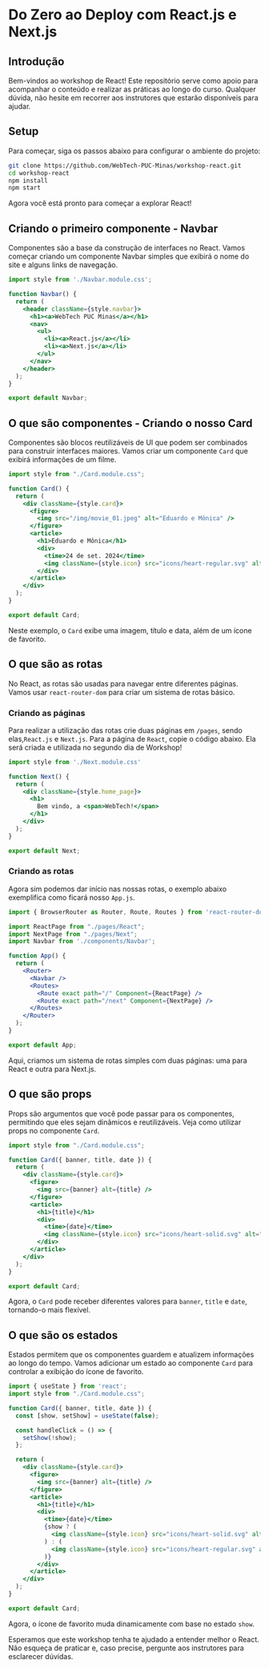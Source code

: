 # Do Zero ao Deploy com React.js e Next.js

## Introdução

Bem-vindos ao workshop de React! Este repositório serve como apoio para acompanhar o conteúdo e realizar as práticas ao longo do curso. Qualquer dúvida, não hesite em recorrer aos instrutores que estarão disponíveis para ajudar.

## Setup

Para começar, siga os passos abaixo para configurar o ambiente do projeto:

```bash
git clone https://github.com/WebTech-PUC-Minas/workshop-react.git
cd workshop-react
npm install
npm start
```
Agora você está pronto para começar a explorar React!

## Criando o primeiro componente - Navbar

Componentes são a base da construção de interfaces no React. Vamos começar criando um componente Navbar simples que exibirá o nome do site e alguns links de navegação.

```jsx
import style from './Navbar.module.css';

function Navbar() {
  return (
    <header className={style.navbar}>
      <h1><a>WebTech PUC Minas</a></h1>
      <nav>
        <ul>
          <li><a>React.js</a></li>
          <li><a>Next.js</a></li>
        </ul>
      </nav>
    </header>
  );
}

export default Navbar;
```

## O que são componentes - Criando o nosso Card

Componentes são blocos reutilizáveis de UI que podem ser combinados para construir interfaces maiores. Vamos criar um componente ``Card`` que exibirá informações de um filme.

```jsx
import style from "./Card.module.css";

function Card() {
  return (
    <div className={style.card}>
      <figure>
        <img src="/img/movie_01.jpeg" alt="Eduardo e Mônica" />
      </figure>
      <article>
        <h1>Eduardo e Mônica</h1>
        <div>
          <time>24 de set. 2024</time>
          <img className={style.icon} src="icons/heart-regular.svg" alt="favorite icon"/>
        </div>
      </article>
    </div>
  );
}

export default Card;
```

Neste exemplo, o ``Card`` exibe uma imagem, título e data, além de um ícone de favorito.

## O que são as rotas

No React, as rotas são usadas para navegar entre diferentes páginas. Vamos usar ``react-router-dom`` para criar um sistema de rotas básico.

### Criando as páginas

Para realizar a utilização das rotas crie duas páginas em ``/pages``, sendo elas,``React.js`` e ``Next.js``. Para a página de ``React``, copie o código abaixo. Ela será criada e utilizada no segundo dia de Workshop!

```jsx
import style from './Next.module.css'

function Next() {
  return (
    <div className={style.home_page}>
      <h1>
        Bem vindo, a <span>WebTech!</span>
      </h1>
    </div>
  );
}

export default Next;
```

### Criando as rotas

Agora sim podemos dar início nas nossas rotas, o exemplo abaixo exemplifica como ficará nosso ``App.js``.

```jsx
import { BrowserRouter as Router, Route, Routes } from 'react-router-dom';

import ReactPage from "./pages/React";
import NextPage from "./pages/Next";
import Navbar from './components/Navbar';

function App() {
  return (
    <Router>
      <Navbar />
      <Routes>
        <Route exact path="/" Component={ReactPage} />
        <Route exact path="/next" Component={NextPage} />
      </Routes>
    </Router>
  );
}

export default App;
```

Aqui, criamos um sistema de rotas simples com duas páginas: uma para React e outra para Next.js.

## O que são props

Props são argumentos que você pode passar para os componentes, permitindo que eles sejam dinâmicos e reutilizáveis. Veja como utilizar props no componente ``Card``.

```jsx
import style from "./Card.module.css";

function Card({ banner, title, date }) {
  return (
    <div className={style.card}>
      <figure>
        <img src={banner} alt={title} />
      </figure>
      <article>
        <h1>{title}</h1>
        <div>
          <time>{date}</time>
          <img className={style.icon} src="icons/heart-solid.svg" alt="favorite icon" />
        </div>
      </article>
    </div>
  );
}

export default Card;
```

Agora, o ``Card`` pode receber diferentes valores para ``banner``, ``title`` e ``date``, tornando-o mais flexível.


## O que são os estados

Estados permitem que os componentes guardem e atualizem informações ao longo do tempo. Vamos adicionar um estado ao componente ``Card`` para controlar a exibição do ícone de favorito.

```jsx
import { useState } from 'react';
import style from "./Card.module.css";

function Card({ banner, title, date }) {
  const [show, setShow] = useState(false);

  const handleClick = () => {
    setShow(!show);
  };

  return (
    <div className={style.card}>
      <figure>
        <img src={banner} alt={title} />
      </figure>
      <article>
        <h1>{title}</h1>
        <div>
          <time>{date}</time>
          {show ? (
            <img className={style.icon} src="icons/heart-solid.svg" alt="favorited" onClick={handleClick} />
          ) : (
            <img className={style.icon} src="icons/heart-regular.svg" alt="not favorited" onClick={handleClick} />
          )}
        </div>
      </article>
    </div>
  );
}

export default Card;
```

Agora, o ícone de favorito muda dinamicamente com base no estado ``show``.

Esperamos que este workshop tenha te ajudado a entender melhor o React. Não esqueça de praticar e, caso precise, pergunte aos instrutores para esclarecer dúvidas.









